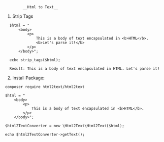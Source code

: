             __Html to Text__
           
1. Strip Tags

```
  $html = "
      <body>
          <p>
              This is a body of text encapsulated in <b>HTML</b>.
              <b>Let's parse it!</b>
          </p>
      </body>";

  echo strip_tags($html);
  
  Result: This is a body of text encapsulated in HTML. Let's parse it!
```
2. Install Package:

```
composer require html2text/html2text
```
```
$html = "
    <body>
        <p>
            This is a body of text encapsulated in <b>HTML</b>.
        </p>
    </body>";

$html2TextConverter = new \Html2Text\Html2Text($html);

echo $html2TextConverter->getText();
```
